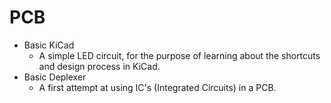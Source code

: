 # PCB

- Basic KiCad
  - A simple LED circuit, for the purpose of learning about the shortcuts and design process in KiCad.
- Basic Deplexer
  - A first attempt at using IC's (Integrated Circuits) in a PCB.
